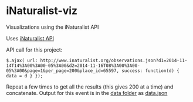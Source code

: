 iNaturalist-viz
===============

Visualizations using the iNaturalist API

Uses [iNaturalist API](http://www.inaturalist.org/pages/api+reference)

API call for this project:

    $.ajax( url: http://www.inaturalist.org/observations.json?d1=2014-11-14T14%3A00%3A00-05%3A00&d2=2014-11-16T08%3A00%3A00-05%3A00&page=1&per_page=200&place_id=65597, success: function(d) { data = d } });
    
Repeat a few times to get all the results (this gives 200 at a time) and concatenate. Output for this event is in the [data folder](https://raw.githubusercontent.com/drewbo/iNaturalist-viz/master/data/data.json) as [data.json](https://github.com/drewbo/iNaturalist-viz/blob/master/data/data.json)
